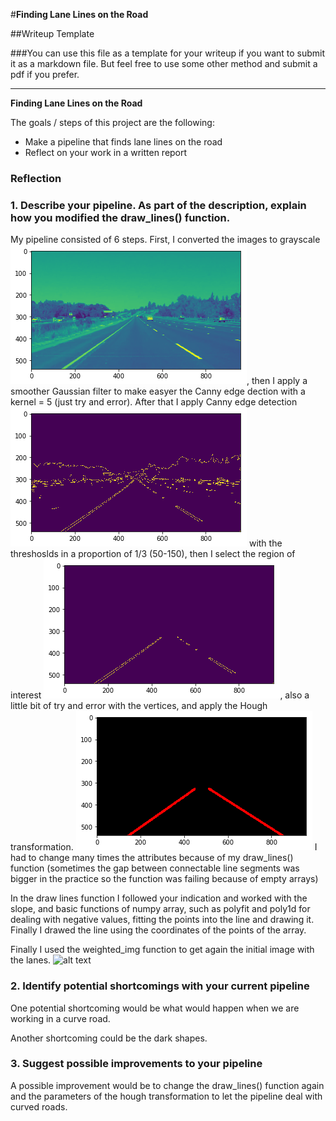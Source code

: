 #**Finding Lane Lines on the Road** 

##Writeup Template

###You can use this file as a template for your writeup if you want to submit it as a markdown file. But feel free to use some other method and submit a pdf if you prefer.

---

**Finding Lane Lines on the Road**

The goals / steps of this project are the following:
* Make a pipeline that finds lane lines on the road
* Reflect on your work in a written report


[//]: # (Image References)

[image1]: ./examples/gray.png "Grayscale"
[image2]: ./examples/canny.png "Canny edge"
[image3]: ./examples/region.png "Region of interest"
[image4]: ./examples/hough.png "Hough Transformation"
[image5]: ./examples/final.png "Final image"


### Reflection

### 1. Describe your pipeline. As part of the description, explain how you modified the draw_lines() function.

My pipeline consisted of 6 steps. First, I converted the images to grayscale ![alt text][image1], then I apply a smoother Gaussian filter to make easyer the Canny edge dection with a kernel = 5 (just try and error). After that I apply Canny edge detection ![alt text][image2] with the threshoslds in a proportion of 1/3 (50-150), then I select the region of interest ![alt text][image3], also a little bit of try and error with the vertices, and apply the Hough transformation. ![alt text][image4] I had to change many times the attributes because of my draw_lines() function (sometimes the gap between connectable line segments was bigger in the practice so the function was failing because of empty arrays)

In the draw lines function I followed your indication and worked with the slope, and basic functions of numpy array, such as polyfit and poly1d for dealing with negative values, fitting the points into the line and drawing it. Finally I drawed the line using the coordinates of the points of the array.

Finally I used the weighted_img function to get again the initial image with the lanes.
![alt text][image5]

### 2. Identify potential shortcomings with your current pipeline


One potential shortcoming would be what would happen when we are working in a curve road.

Another shortcoming could be the dark shapes. 


### 3. Suggest possible improvements to your pipeline

A possible improvement would be to change the draw_lines() function again and the parameters of the hough transformation to let the pipeline deal with curved roads.